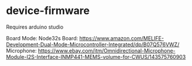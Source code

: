 # device-firmware
Requires arduino studio

Board Mode: Node32s
Board: https://www.amazon.com/MELIFE-Development-Dual-Mode-Microcontroller-Integrated/dp/B07Q576VWZ/
Microphone: https://www.ebay.com/itm/Omnidirectional-Microphone-Module-I2S-Interface-INMP441-MEMS-volume-for-CWUS/143575760903
